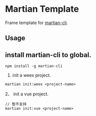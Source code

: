 # Martian Template

Frame template for [martian-cli](https://github.com/osmartian/martian-cli.git).

## Usage

## install martian-cli to global.
```
npm install -g martian-cli

```

1. init a weex project.

```
martian init:weex <project-name>
```

2、 init a vue project.

```
// 暂不支持
martian init:vue <project-name>

```